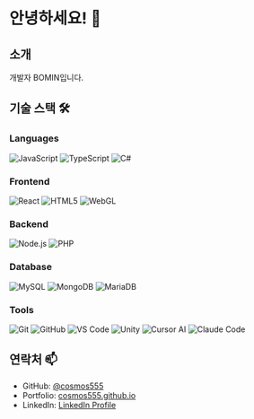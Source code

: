 
# 안녕하세요! 👋

## 소개
개발자 BOMIN입니다.

## 기술 스택 🛠️

### Languages
![JavaScript](https://img.shields.io/badge/-JavaScript-F7DF1E?style=flat-square&logo=javascript&logoColor=black)
![TypeScript](https://img.shields.io/badge/-TypeScript-3178C6?style=flat-square&logo=typescript&logoColor=white)
![C#](https://img.shields.io/badge/-C%23-239120?style=flat-square&logo=c-sharp&logoColor=white)

### Frontend
![React](https://img.shields.io/badge/-React-61DAFB?style=flat-square&logo=react&logoColor=black)
![HTML5](https://img.shields.io/badge/-HTML5-E34F26?style=flat-square&logo=html5&logoColor=white)
![WebGL](https://img.shields.io/badge/-WebGL-990000?style=flat-square&logo=webgl&logoColor=white)

### Backend
![Node.js](https://img.shields.io/badge/-Node.js-339933?style=flat-square&logo=node.js&logoColor=white)
![PHP](https://img.shields.io/badge/-PHP-777BB4?style=flat-square&logo=php&logoColor=white)

### Database
![MySQL](https://img.shields.io/badge/-MySQL-4479A1?style=flat-square&logo=mysql&logoColor=white)
![MongoDB](https://img.shields.io/badge/-MongoDB-47A248?style=flat-square&logo=mongodb&logoColor=white)
![MariaDB](https://img.shields.io/badge/-MariaDB-003545?style=flat-square&logo=mariadb&logoColor=white)

### Tools
![Git](https://img.shields.io/badge/-Git-F05032?style=flat-square&logo=git&logoColor=white)
![GitHub](https://img.shields.io/badge/-GitHub-181717?style=flat-square&logo=github&logoColor=white)
![VS Code](https://img.shields.io/badge/-VS%20Code-007ACC?style=flat-square&logo=visual-studio-code&logoColor=white)
![Unity](https://img.shields.io/badge/-Unity-000000?style=flat-square&logo=unity&logoColor=white)
![Cursor AI](https://img.shields.io/badge/-Cursor%20AI-00599C?style=flat-square&logo=cursor&logoColor=white)
![Claude Code](https://img.shields.io/badge/-Claude%20Code-7C3AED?style=flat-square&logo=anthropic&logoColor=white)

## 연락처 📫
- GitHub: [@cosmos555](https://github.com/cosmos555)
- Portfolio: [cosmos555.github.io](https://cosmos555.github.io/)
- LinkedIn: [LinkedIn Profile](https://www.linkedin.com/in/bomin-kwon-b84419162/)

